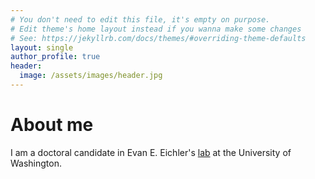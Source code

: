 ```yaml
---
# You don't need to edit this file, it's empty on purpose.
# Edit theme's home layout instead if you wanna make some changes
# See: https://jekyllrb.com/docs/themes/#overriding-theme-defaults
layout: single
author_profile: true
header:
  image: /assets/images/header.jpg
---
```


# About me 
I am a doctoral candidate in Evan E. Eichler's [lab](https://eichlerlab.gs.washington.edu) at the University of Washington.

